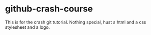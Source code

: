 # github-crash-course
This is for the crash git tutorial.
Nothing special, hust a html and a css stylesheet and a logo. 
